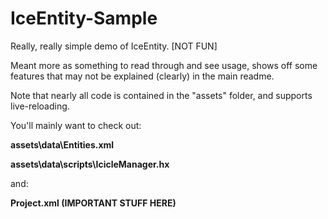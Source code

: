 IceEntity-Sample
================

Really, really simple demo of IceEntity. [NOT FUN]

Meant more as something to read through and see usage, shows off some features that may not be explained (clearly) in the main readme.

Note that nearly all code is contained in the "assets" folder, and supports live-reloading.

You'll mainly want to check out:

**assets\data\Entities.xml**

**assets\data\scripts\IcicleManager.hx**

and:

**Project.xml (IMPORTANT STUFF HERE)**
